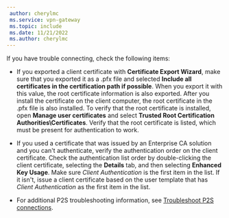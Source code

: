 ```yaml
---
 author: cherylmc
 ms.service: vpn-gateway
 ms.topic: include
 ms.date: 11/21/2022
 ms.author: cherylmc
---
```

If you have trouble connecting, check the following items:

* If you exported a client certificate with **Certificate Export Wizard**, make sure that you exported it as a .pfx file and selected **Include all certificates in the certification path if possible**. When you export it with this value, the root certificate information is also exported. After you install the certificate on the client computer, the root certificate in the .pfx file is also installed. To verify that the root certificate is installed, open **Manage user certificates** and select **Trusted Root Certification Authorities\Certificates**. Verify that the root certificate is listed, which must be present for authentication to work.

* If you used a certificate that was issued by an Enterprise CA solution and you can't authenticate, verify the authentication order on the client certificate. Check the authentication list order by double-clicking the client certificate, selecting the **Details** tab, and then selecting **Enhanced Key Usage**. Make sure *Client Authentication* is the first item in the list. If it isn't, issue a client certificate based on the user template that has *Client Authentication* as the first item in the list.

* For additional P2S troubleshooting information, see [Troubleshoot P2S connections](../articles/vpn-gateway/vpn-gateway-troubleshoot-vpn-point-to-site-connection-problems.md).